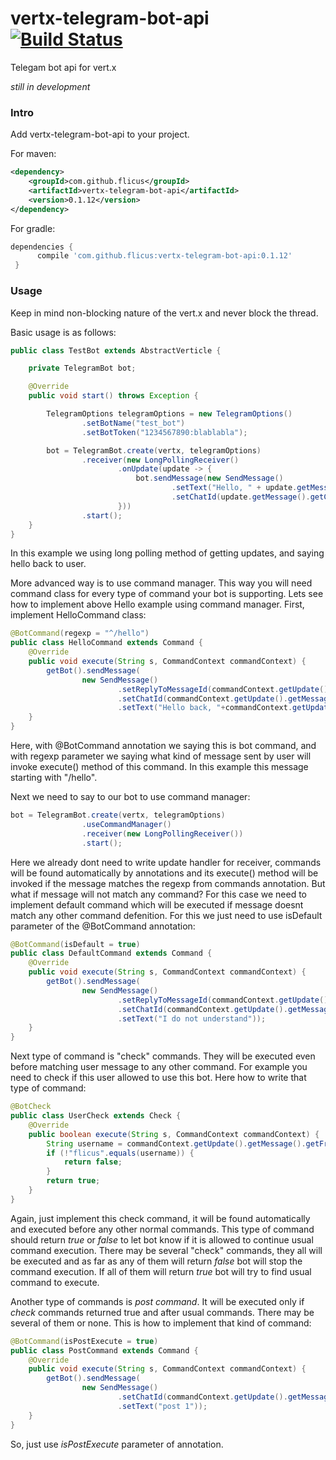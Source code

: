 # vertx-telegram-bot-api [![Build Status](https://travis-ci.org/flicus/vertx-telegram-bot-api.png)](https://travis-ci.org/flicus/vertx-telegram-bot-api)
Telegam bot api for vert.x 

*still in development*

### Intro
Add vertx-telegram-bot-api to your project. 

For maven:
 ```xml
 <dependency>
     <groupId>com.github.flicus</groupId>
     <artifactId>vertx-telegram-bot-api</artifactId>
     <version>0.1.12</version>
 </dependency>
 ```
For gradle:
 ```groovy
 dependencies {
       compile 'com.github.flicus:vertx-telegram-bot-api:0.1.12'
  }
 ```
  ### Usage
  Keep in mind non-blocking nature of the vert.x and never block the thread. 
  
  Basic usage is as follows:
  ```java
 public class TestBot extends AbstractVerticle {
  
      private TelegramBot bot;
  
      @Override
      public void start() throws Exception {
  
          TelegramOptions telegramOptions = new TelegramOptions()
                  .setBotName("test_bot")
                  .setBotToken("1234567890:blablabla");
  
          bot = TelegramBot.create(vertx, telegramOptions)
                  .receiver(new LongPollingReceiver()
                          .onUpdate(update -> {
                              bot.sendMessage(new SendMessage()
                                      .setText("Hello, " + update.getMessage().getFrom().getUsername())
                                      .setChatId(update.getMessage().getChatId()));
                          }))
                  .start();
      }
  }
```
  In this example we using long polling method of getting updates, and saying hello back to user.
  
  More advanced way is to use command manager. This way you will need command class for every type of command your bot is supporting. Lets see how to implement above Hello example using command manager. First, implement HelloCommand class:
  ```java
  @BotCommand(regexp = "^/hello")
  public class HelloCommand extends Command {
      @Override
      public void execute(String s, CommandContext commandContext) {
          getBot().sendMessage(
                  new SendMessage()
                          .setReplyToMessageId(commandContext.getUpdate().getMessage().getMessageId())
                          .setChatId(commandContext.getUpdate().getMessage().getChatId())
                          .setText("Hello back, "+commandContext.getUpdate().getMessage().getFrom().getUsername()));
      }
  }
```
Here, with @BotCommand annotation we saying this is bot command, and with regexp parameter we saying what kind of message sent by user will invoke execute() method of this command.
In this example this message starting with "/hello".

Next we need to say to our bot to use command manager:
```java
bot = TelegramBot.create(vertx, telegramOptions)
                .useCommandManager()
                .receiver(new LongPollingReceiver())
                .start();
```
Here we already dont need to write update handler for receiver, commands will be found automatically by annotations and its execute() method will be invoked if the message matches the regexp from commands annotation. But what if message will not match any command? For this case we need to implement default command which will be executed if message doesnt match any other command defenition. For this we just need to use isDefault parameter of the @BotCommand annotation:
```java
@BotCommand(isDefault = true)
public class DefaultCommand extends Command {
    @Override
    public void execute(String s, CommandContext commandContext) {
        getBot().sendMessage(
                new SendMessage()
                        .setReplyToMessageId(commandContext.getUpdate().getMessage().getMessageId())
                        .setChatId(commandContext.getUpdate().getMessage().getChatId())
                        .setText("I do not understand"));
    }
}
```

Next type of command is "check" commands. They will be executed even before matching user message to any other command. For example you need to check if this user allowed to use this bot. Here how to write that type of command:
```java
@BotCheck
public class UserCheck extends Check {
    @Override
    public boolean execute(String s, CommandContext commandContext) {
        String username = commandContext.getUpdate().getMessage().getFrom().getUsername();
        if (!"flicus".equals(username)) {
            return false;
        }
        return true;
    }
}
```
Again, just implement this check command, it will be found automatically and executed before any other normal commands. This type of command should return *true* or *false* to let bot know if it is allowed to continue usual command execution. There may be several "check" commands, they all will be executed and as far as any of them will return *false* bot will stop the command execution. If all of them will return *true* bot will try to find usual command to execute.
 
Another type of commands is *post command*. It will be executed only if *check* commands returned true and after usual commands. There may be several of them or none. This is how to implement that kind of command:
```java
@BotCommand(isPostExecute = true)
public class PostCommand extends Command {
    @Override
    public void execute(String s, CommandContext commandContext) {
        getBot().sendMessage(
                new SendMessage()
                        .setChatId(commandContext.getUpdate().getMessage().getChatId())
                        .setText("post 1"));
    }
}
```
So, just use *isPostExecute* parameter of annotation.
  
  

